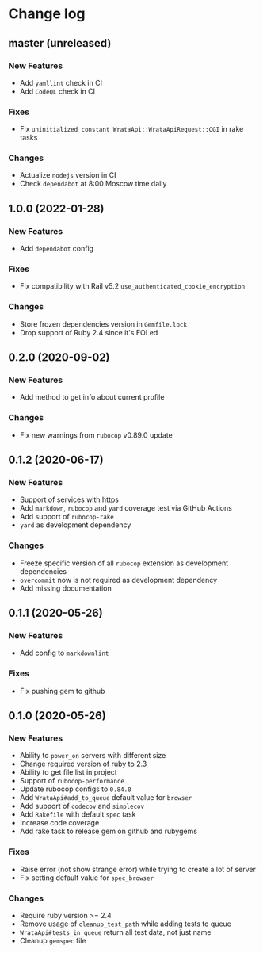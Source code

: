 # Change log

## master (unreleased)

### New Features

* Add `yamllint` check in CI
* Add `CodeQL` check in CI

### Fixes

* Fix `uninitialized constant WrataApi::WrataApiRequest::CGI` in rake tasks

### Changes

* Actualize `nodejs` version in CI
* Check `dependabot` at 8:00 Moscow time daily

## 1.0.0 (2022-01-28)

### New Features

* Add `dependabot` config

### Fixes

* Fix compatibility with Rail v5.2 `use_authenticated_cookie_encryption`

### Changes

* Store frozen dependencies version in `Gemfile.lock`
* Drop support of Ruby 2.4 since it's EOLed

## 0.2.0 (2020-09-02)

### New Features

* Add method to get info about current profile

### Changes

* Fix new warnings from `rubocop` v0.89.0 update

## 0.1.2 (2020-06-17)

### New Features

* Support of services with https
* Add `markdown`, `rubocop` and `yard` coverage
  test via GitHub Actions
* Add support of `rubocop-rake`
* `yard` as development dependency

### Changes

* Freeze specific version of all `rubocop` extension
  as development dependencies
* `overcommit` now is not required as development dependency
* Add missing documentation

## 0.1.1 (2020-05-26)

### New Features

* Add config to `markdownlint`

### Fixes

* Fix pushing gem to github

## 0.1.0 (2020-05-26)

### New Features

* Ability to `power_on` servers with different size
* Change required version of ruby to 2.3
* Ability to get file list in project
* Support of `rubocop-performance`
* Update rubocop configs to `0.84.0`
* Add `WrataApi#add_to_queue` default value for `browser`
* Add support of `codecov` and `simplecov`
* Add `Rakefile` with default `spec` task
* Increase code coverage
* Add rake task to release gem on github and rubygems

### Fixes

* Raise error (not show strange error) while trying to create a lot of server
* Fix setting default value for `spec_browser`

### Changes

* Require ruby version >= 2.4
* Remove usage of `cleanup_test_path` while adding tests to queue
* `WrataApi#tests_in_queue` return all test data, not just name
* Cleanup `gemspec` file
